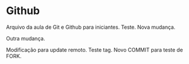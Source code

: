 # Github

Arquivo da aula de Git e Github para iniciantes.
Teste.
Nova mudança.

Outra mudança.

Modificação para update remoto.
Teste tag.
Novo COMMIT para teste de FORK.
